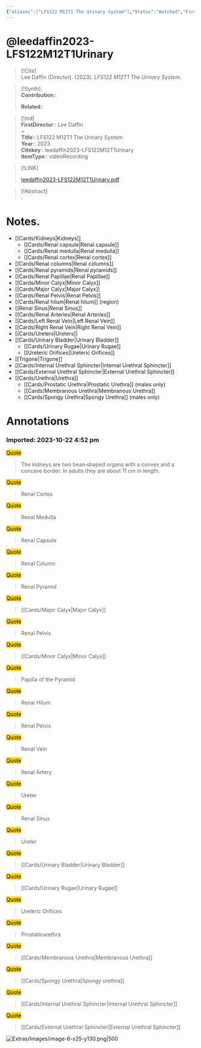 ```yaml
---
{"aliases":["LFS122 M12T1 The Urinary System"],"Status":"Watched","FirstAuthor":"","tags":["source/video","Uni/LFS122"],"dg-publish":true,"permalink":"/sources/video/leedaffin2023-lfs-122-m12-t1-urinary/","dgPassFrontmatter":true}
---
```


# @leedaffin2023-LFS122M12T1Urinary

> [!Cite]  
> Lee Daffin (Director). (2023). _LFS122 M12T1 The Urinary System_.  
  
>[!Synth]  
>**Contribution**::  
>  
>**Related**::   
>  
  
>[!md]  
> **FirstDirector**:: Lee Daffin  
~  
> **Title**:: LFS122 M12T1 The Urinary System  
> **Year**:: 2023  
> **Citekey**:: leedaffin2023-LFS122M12T1Urinary  
> **itemType**:: videoRecording  
  
> [!LINK]  
>  
> [leedaffin2023-LFS122M12T1Urinary.pdf](file:///Users/nathanmaxwell/Zotero/storage/LX9WUFRP/leedaffin2023-LFS122M12T1Urinary.pdf).  
  
> [!Abstract]  
>.  
>  
# Notes.  
- [[Cards/Kidneys\|Kidneys]]
	- [[Cards/Renal capsule\|Renal capsule]]
	- [[Cards/Renal medulla\|Renal medulla]]
	- [[Cards/Renal cortex\|Renal cortex]]
- [[Cards/Renal columns\|Renal columns]]
- [[Cards/Renal pyramids\|Renal pyramids]]
- [[Cards/Renal Papillae\|Renal Papillae]]
- [[Cards/Minor Calyx\|Minor Calyx]]
- [[Cards/Major Calyx\|Major Calyx]]
- [[Cards/Renal Pelvis\|Renal Pelvis]]
- [[Cards/Renal hilum\|Renal hilum]] (region)
- [[Renal Sinus\|Renal Sinus]]
- [[Cards/Renal Arteries\|Renal Arteries]]
- [[Cards/Left Renal Vein\|Left Renal Vein]]
- [[Cards/Right Renal Vein\|Right Renal Vein]]
- [[Cards/Ureters\|Ureters]]
- [[Cards/Urinary Bladder\|Urinary Bladder]]
	- [[Cards/Urinary Rugae\|Urinary Rugae]]
	- [[Ureteric Orifices\|Ureteric Orifices]]
- [[Trigone\|Trigone]]
- [[Cards/Internal Urethral Sphincter\|Internal Urethral Sphincter]]
- [[Cards/External Urethral Sphincter\|External Urethral Sphincter]]
- [[Cards/Urethra\|Urethra]]
	- [[Cards/Prostatic Urethra\|Prostatic Urethra]] (males only)
	- [[Cards/Membranous Urethra\|Membranous Urethra]] 
	- [[Cards/Spongy Urethra\|Spongy Urethra]] (males only)
# Annotations  
  
  

### Imported: 2023-10-22 4:52 pm  
  
  
  
<mark style="background-color: #ffd400">Quote</mark>  
> The kidneys are two bean‐shaped organs with a convex and a concave border. In adults they are about 11 cm in length.  
  
<mark style="background-color: #ffd400">Quote</mark>  
> Renal Cortex  
  
<mark style="background-color: #ffd400">Quote</mark>  
> Renal Medulla  
  
<mark style="background-color: #ffd400">Quote</mark>  
> Renal Capsule  
  
  
>   
  
<mark style="background-color: #ffd400">Quote</mark>  
> Renal Column  
  
<mark style="background-color: #ffd400">Quote</mark>  
> Renal Pyramid  
  
<mark style="background-color: #ffd400">Quote</mark>  
> [[Cards/Major Calyx\|Major Calyx]]  
  
<mark style="background-color: #ffd400">Quote</mark>  
> Renal Pelvis  
  
<mark style="background-color: #ffd400">Quote</mark>  
> [[Cards/Minor Calyx\|Minor Calyx]]  
  
<mark style="background-color: #ffd400">Quote</mark>  
> Papilla of the Pyramid  
  
<mark style="background-color: #ffd400">Quote</mark>  
> Renal Hilum  
  
<mark style="background-color: #ffd400">Quote</mark>  
> Renal Pelvis  
  
<mark style="background-color: #ffd400">Quote</mark>  
> Renal Vein  
  
<mark style="background-color: #ffd400">Quote</mark>  
> Renal Artery  
  
<mark style="background-color: #ffd400">Quote</mark>  
> Ureter  
  
<mark style="background-color: #ffd400">Quote</mark>  
> Renal Sinus  
  
<mark style="background-color: #ffd400">Quote</mark>  
> Ureter  
  
<mark style="background-color: #ffd400">Quote</mark>  
> [[Cards/Urinary Bladder\|Urinary Bladder]]  
  
<mark style="background-color: #ffd400">Quote</mark>  
> [[Cards/Urinary Rugae\|Urinary Rugae]]  
  
<mark style="background-color: #ffd400">Quote</mark>  
> Ureteric Orifices  
  
<mark style="background-color: #ffd400">Quote</mark>  
> Prostaticurethra  
  
<mark style="background-color: #ffd400">Quote</mark>  
> [[Cards/Membranous Urethra\|Membranous Urethra]]  
  
<mark style="background-color: #ffd400">Quote</mark>  
> [[Cards/Spongy Urethra\|Spongy urethra]]  
  
<mark style="background-color: #ffd400">Quote</mark>  
> [[Cards/Internal Urethral Sphincter\|Internal Urethral Sphincter]]  
  
<mark style="background-color: #ffd400">Quote</mark>  
> [[Cards/External Urethral Sphincter\|External Urethral Sphincter]]  
  
  










![Extras/Images/image-6-x25-y130.png|500](/img/user/Extras/Images/image-6-x25-y130.png)















































